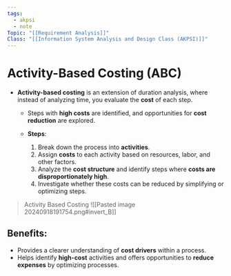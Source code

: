 ```yaml
---
tags:
  - akpsi
  - note
Topic: "[[Requirement Analysis]]"
Class: "[[Information System Analysis and Design Class (AKPSI)]]"
---
```


# Activity-Based Costing (ABC)
- **Activity-based costing** is an extension of duration analysis, where instead of analyzing time, you evaluate the **cost** of each step.
  - Steps with **high costs** are identified, and opportunities for **cost reduction** are explored.

  - **Steps**:
    1. Break down the process into **activities**.
    2. Assign **costs** to each activity based on resources, labor, and other factors.
    3. Analyze the **cost structure** and identify steps where **costs are disproportionately high**.
    4. Investigate whether these costs can be reduced by simplifying or optimizing steps.

>Activity Based Costing
![[Pasted image 20240918191754.png#invert_B]]

## Benefits:
- Provides a clearer understanding of **cost drivers** within a process.
- Helps identify **high-cost** activities and offers opportunities to **reduce expenses** by optimizing processes.